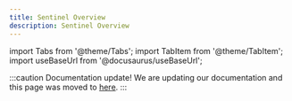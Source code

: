 ```yaml
---
title: Sentinel Overview
description: Sentinel Overview
---
```


[1]: /docs/crop_monitoring_sentinel_overview

import Tabs from '@theme/Tabs';
import TabItem from '@theme/TabItem';
import useBaseUrl from '@docusaurus/useBaseUrl';


:::caution Documentation update!
We are updating our documentation and this page was moved to [here][1].
:::